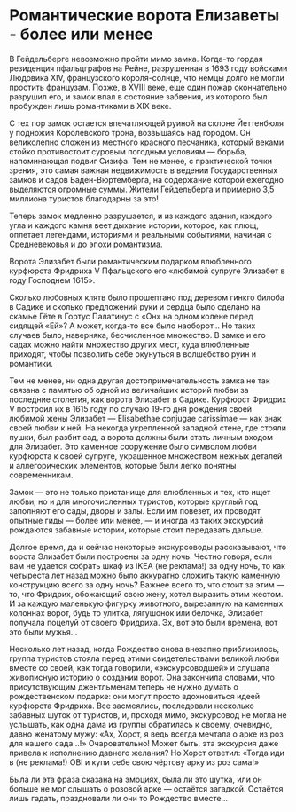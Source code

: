 # Романтические ворота Елизаветы - более или менее

В Гейдельберге невозможно пройти мимо замка. Когда-то гордая резиденция пфальцграфов на Рейне, разрушенная в 1693 году войсками Людовика XIV, французского короля-солнце, что немцы долго не могли простить французам. Позже, в XVIII веке, еще один пожар окончательно разрушил его, и замок впал в состояние забвения, из которого был пробужден лишь романтиками в XIX веке.

С тех пор замок остается впечатляющей руиной на склоне Йеттенбюля у подножия Королевского трона, возвышаясь над городом. Он великолепно сложен из местного красного песчаника, который веками стойко противостоит суровым погодным условиям — борьба, напоминающая подвиг Сизифа. Тем не менее, с практической точки зрения, это самая важная недвижимость в ведении Государственных замков и садов Баден-Вюртемберга, на содержание которой ежегодно выделяются огромные суммы. Жители Гейдельберга и примерно 3,5 миллиона туристов благодарны за это!

Теперь замок медленно разрушается, и из каждого здания, каждого угла и каждого камня веет дыхание истории, которое, как плющ, оплетает легендами, историями и реальными событиями, начиная с Средневековья и до эпохи романтизма.

Ворота Элизабет были романтическим подарком влюбленного курфюрста Фридриха V Пфальцского его «любимой супруге Элизабет в году Господнем 1615».

Сколько любовных клятв было прошептано под деревом гинкго билоба в Садике и сколько предложений руки и сердца было сделано на скамье Гёте в Гортус Палатинус с «Он» на одном колене перед сидящей «Ей»? А может, когда-то все было наоборот… Но таких случаев было, наверняка, бесчисленное множество. В замке и его садах можно найти множество других мест, куда влюбленные приходят, чтобы позволить себе окунуться в волшебство руин и романтики.

Тем не менее, ни одна другая достопримечательность замка не так связана с памятью об одной из величайших историй любви за последние столетия, как ворота Элизабет в Садике. Курфюрст Фридрих V построил их в 1615 году по случаю 19-го дня рождения своей любимой жены Элизабет — Elisabethae conjugae carissimae — как знак своей любви к ней. На некогда укрепленной западной стене, где стояли пушки, был разбит сад, а ворота должны были стать личным входом для Элизабет. Это каменное сооружение было символом любви курфюрста к своей супруге, украшенное множеством нежных деталей и аллегорических элементов, которые были легко понятны современникам.

Замок — это не только пристанище для влюбленных и тех, кто ищет любви, но и для многочисленных туристов, которые круглый год заполняют его сады, дворы и залы. Если им повезет, их проводят опытные гиды — более или менее, — и иногда из таких экскурсий рождаются забавные истории, которые стоит передавать дальше.

Долгое время, да и сейчас некоторые экскурсоводы рассказывают, что ворота Элизабет были построены за одну ночь. Честно говоря, если вам не удается собрать шкаф из IKEA (не реклама!) за одну ночь, то как четыреста лет назад можно было аккуратно сложить такую каменную конструкцию всего за одну ночь? Важнее всего то, что стоит за этим — то, что Фридрих, обожающий свою жену, хотел выразить этим жестом. И за каждую маленькую фигурку животного, вырезанную на каменных колоннах ворот, будь то улитка, лягушонок или белочка, Элизабет получала поцелуй от своего Фридриха. Эх, вот это были времена, вот это были мужья…

Несколько лет назад, когда Рождество снова внезапно приблизилось, группа туристов стояла перед этими свидетельствами великой любви вместе со своей, как тогда говорили, «экскурсоводшей» и слушала живописную историю о создании ворот. Она закончила словами, что присутствующим джентльменам теперь не нужно думать о рождественском подарке: они могут просто вдохновиться идеей курфюрста Фридриха. Все засмеялись, последовали несколько забавных шуток от туристов, и, проходя мимо, экскурсовод не могла не услышать, как одна дама из группы обратилась к своему, очевидно, давно женатому мужу: «Ах, Хорст, я ведь всегда мечтала о арке из роз для нашего сада…!» Очаровательно! Может быть, эта экскурсия даже привела к исполнению давнего желания? Но Хорст ответил: «Тогда иди в (не реклама!) OBI и купи себе свою чёртову арку из роз сама!»

Была ли эта фраза сказана на эмоциях, была ли это шутка, или он больше не мог слышать о розовой арке — остаётся загадкой. Остаётся лишь гадать, праздновали ли они то Рождество вместе…